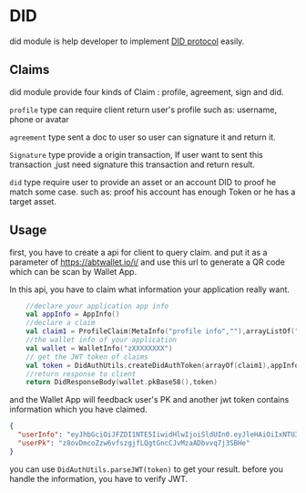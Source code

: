 # DID

did module is help developer to implement [DID protocol](https://github.com/ArcBlock/ABT-DID-Protocol) easily.

## Claims

did module provide four kinds of Claim : profile, agreement, sign and did.

`profile` type can require client return user's profile such as: username, phone or avatar

`agreement` type sent a doc to user so user can signature it and return it.

`Signature` type provide a origin transaction, If user want to sent this transaction ,just need signature this transaction and return result.

`did` type require user to provide an asset or an account DID to proof he match some case. such as: proof his account has enough Token or he has a target asset.

## Usage

first, you have to create a api for client to query claim. and put it as a parameter of <https://abtwallet.io/i/> and use this url to generate a QR code which can be scan by Wallet App.

In this api, you have to claim what information your application really want.

```kotlin
    //declare your application app info
    val appInfo = AppInfo()
    //declare a claim
    val claim1 = ProfileClaim(MetaInfo("profile info",""),arrayListOf("username","email"))
    //the wallet info of your application
    val wallet = WalletInfo("zXXXXXXXX")
    // get the JWT token of claims
    val token = DidAuthUtils.createDidAuthToken(arrayOf(claim1),appInfo,System.currentTimeMillis(),wallet)
    //return response to client
    return DidResponseBody(wallet.pkBase58(),token)
```

and the Wallet App will feedback user's PK and another jwt token contains information which you have claimed.

```json
{
  "userInfo": "eyJhbGciOiJFZDI1NTE5IiwidHlwIjoiSldUIn0.eyJleHAiOiIxNTU3NzM0Mzk5IiwiaWF0IjoiMTU1NzczDMzOSIsImlzcyI6ImRpZDphYnQ6ejFrWEc3emdOVlFnZ0p4OHJSUXB2b0hYQ1dKbjd5bmF0eEQiLCJuYmYiOiIxNTU3NzM0MzM5IiwicmVxdWVzdGVkQ2xhaW1zIjpbeyJ0eXBlIjoicHJvZmlsZSIsImZ1bGxOYW1lIjoicCJ9XX0.MkE_pvfNyN_7r3MqRYDPSUAfg6GwSW_CofRJtn8a9k25FBE7zuR1zq0rBegTeSTEQTn1OIaZq-N5Coa6XQMoDQ",
  "userPk": "z8ovDmcoZzw6vfszgjfLQgtGncCJvMzaADbvvq7j3SBHe"
}
```

you can use `DidAuthUtils.parseJWT(token)` to get your result. before you handle the information, you have to verify JWT.

